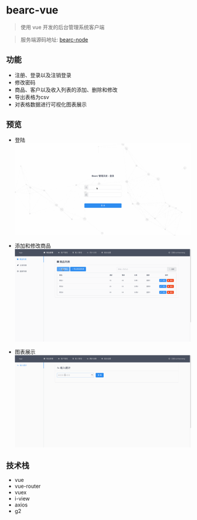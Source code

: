 # bearc-vue

> 使用 vue 开发的后台管理系统客户端

> 服务端源码地址: [bearc-node](https://github.com/sunhaoxiang/bearc-node)

## 功能

- 注册、登录以及注销登录
- 修改密码
- 商品、客户以及收入列表的添加、删除和修改
- 导出表格为csv
- 对表格数据进行可视化图表展示

## 预览

- 登陆
![1](https://raw.githubusercontent.com/sunhaoxiang/bearc-vue/master/preview-images/1.gif)

- 添加和修改商品
![2](https://raw.githubusercontent.com/sunhaoxiang/bearc-vue/master/preview-images/2.gif)

- 图表展示
![3](https://raw.githubusercontent.com/sunhaoxiang/bearc-vue/master/preview-images/3.gif)

## 技术栈

- vue
- vue-router
- vuex
- i-view
- axios
- g2

